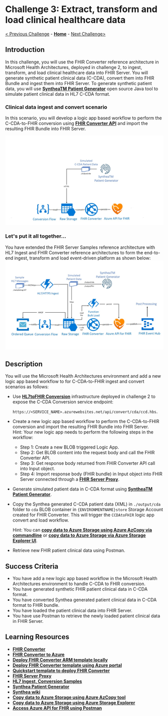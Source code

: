 # Challenge 3: Extract, transform and load clinical healthcare data

[< Previous Challenge](./Challenge02.md) - **[Home](../readme.md)** - [Next Challenge>](./Challenge04.md)

## Introduction

In this challenge, you will use the FHIR Converter reference architecture in Microsoft Health Architectures, deployed in challenge 2, to ingest, transform, and load clinical healthcare data into FHIR Server.  You will generate synthetic patient clinical data (C-CDA), convert them into FHIR Bundle and ingest them into FHIR Server.  To generate synthetic patient data, you will use **[SyntheaTM Patient Generator](https://github.com/synthetichealth/synthea#syntheatm-patient-generator)** open source Java tool to simulate patient clinical data in HL7 C-CDA format.  

### Clinical data ingest and convert scenario
In this scenario, you will develop a logic app based workflow to perform the C-CDA-to-FHIR conversion using **[FHIR Converter API](https://github.com/microsoft/FHIR-Converter/blob/master/docs/api-summary.md)** and import the resulting FHIR Bundle into FHIR Server.

![Ingest and Convert](../images/fhir-convert-samples-architecture.jpg)

### Let's put it all together...
You have extended the FHIR Server Samples reference architecture with HL7 Ingest and FHIR Converter reference architectures to form the end-to-end ingest, transform and load event-driven platform as shown below:
![HL7 ingest, conversion and bulk load](../images/fhir-hl7-ingest-conversion-bulkload-samples-architecture.jpg)


## Description

You will use the Microsoft Health Architectures environment and add a new logic app based workflow to for C-CDA-to-FHIR ingest and convert scenarios as follows:
- Use **[HL7toFHIR Conversion](https://github.com/rsliang/health-architectures/tree/master/HL7Conversion#hl7tofhir-conversion)** infrastructure deployed in challenge 2 to expose the C-CDA Conversion service endpoint: 

   `https://<SERVICE_NAME>.azurewebsites.net/api/convert/cda/ccd.hbs`.

- Create a new logic app based workflow to perform the C-CDA-to-FHIR conversion and import the resulting FHIR Bundle into FHIR Server.  
   Hint:
   Your new logic app needs to perform the following steps in the workflow:
    - Step 1: Create a new BLOB triggered Logic App.
    - Step 2: Get BLOB content into the request body and call the FHIR Converter API.
    - Step 3: Get response body returned from FHIR Converter API call into Input object.
    - Step 4: Import response body (FHIR bundle) in Input object into FHIR Server connected through a **[FHIR Server Proxy](https://github.com/rsliang/health-architectures/blob/master/FHIR/FHIRProxy/readme.md)**.
- Generate simulated patient data in C-CDA format using **[SyntheaTM Patient Generator](https://github.com/synthetichealth/synthea#syntheatm-patient-generator)**.
- Copy the Synthea generated C-CDA patient data (XML) in `./output/cda` folder to `cda` BLOB container in `{ENVIRONMENTNAME}store` Storage Account created for FHIR Converter.  This will trigger the `CCDAtoFHIR` logic app convert and load workflow.

   Hint: 
   You can **[copy data to Azure Storage using Azure AzCopy via commandline](https://docs.microsoft.com/en-us/azure/storage/common/storage-use-azcopy-v10)** or **[copy data to Azure Storage via Azure Storage Explorer UI](https://docs.microsoft.com/en-us/azure/storage/common/storage-use-azcopy-v10#use-azcopy-in-azure-storage-explorer)**.  

- Retrieve new FHIR patient clinical data using Postman.

## Success Criteria

   - You have add a new logic app based workflow in the Microsoft Health Architectures environment to handle C-CDA to FHIR conversion.
   - You have generated synthetic FHIR patient clinical data in C-CDA format.
   - You have converted Synthea generated patient clinical data in C-CDA format to FHIR bundle.
   - You have loaded the patient clinical data into FHIR Server.
   - You have use Postman to retrieve the newly loaded patient clinical data in FHIR Server.

## Learning Resources

- **[FHIR Converter](https://github.com/microsoft/FHIR-Converter)** 
- **[FHIR Converter to Azure](https://github.com/microsoft/FHIR-Converter#deploying-the-fhir-converter)** 
- **[Deploy FHIR Converter ARM template locally](https://docs.microsoft.com/en-us/azure/azure-resource-manager/templates/deployment-tutorial-local-template?tabs=azure-powershell)**
- **[Deploy FHIR Converter template using Azure portal](https://docs.microsoft.com/en-us/azure/azure-resource-manager/templates/deploy-portal)**
- **[Quickstart template to deploy FHIR Converter](https://portal.azure.com/#create/Microsoft.Template/uri/https%3A%2F%2Fraw.githubusercontent)** 
- **[FHIR Server Proxy](https://github.com/rsliang/health-architectures/blob/master/FHIR/FHIRProxy/readme.md)**
- **[HL7 Ingest, Conversion Samples](https://github.com/microsoft/health-architectures/tree/master/HL7Conversion#ingest)**
- **[Synthea Patient Generator](https://github.com/synthetichealth/synthea#syntheatm-patient-generator)**
- **[Synthea wiki](https://github.com/synthetichealth/synthea/wiki)**
- **[Copy data to Azure Storage using Azure AzCopy tool](https://docs.microsoft.com/en-us/azure/storage/common/storage-use-azcopy-v10)**
- **[Copy data to Azure Storage using Azure Storage Explorer](https://docs.microsoft.com/en-us/azure/storage/common/storage-use-azcopy-v10#use-azcopy-in-azure-storage-explorer)** 
- **[Access Azure API for FHIR using Postman](https://docs.microsoft.com/en-us/azure/healthcare-apis/access-fhir-postman-tutorial)**
